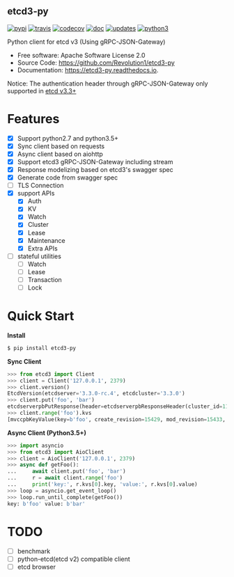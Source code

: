 etcd3-py
---------------------

[![pypi](https://img.shields.io/pypi/v/etcd3-py.svg)](https://pypi.python.org/pypi/etcd3-py)
[![travis](https://travis-ci.org/Revolution1/etcd3-py.svg?branch=master)](https://travis-ci.org/Revolution1/etcd3-py)
[![codecov](https://codecov.io/gh/Revolution1/etcd3-py/branch/master/graph/badge.svg)](https://codecov.io/gh/Revolution1/etcd3-py)
[![doc](https://readthedocs.org/projects/etcd3-py/badge/?version=latest)](http://etcd3-py.readthedocs.io/en/latest/?badge=latest)
[![updates](https://pyup.io/repos/github/Revolution1/etcd3-py/shield.svg)](https://pyup.io/repos/github/Revolution1/etcd3-py/)
[![python3](https://pyup.io/repos/github/Revolution1/etcd3-py/python-3-shield.svg)](https://pyup.io/repos/github/Revolution1/etcd3-py/)

Python client for etcd v3 (Using gRPC-JSON-Gateway)

* Free software: Apache Software License 2.0
* Source Code: https://github.com/Revolution1/etcd3-py
* Documentation: https://etcd3-py.readthedocs.io.

Notice: The authentication header through gRPC-JSON-Gateway only supported in [etcd v3.3+](https://github.com/coreos/etcd/pull/7999)

Features
========

* [x] Support python2.7 and python3.5+
* [x] Sync client based on requests
* [x] Async client based on aiohttp
* [x] Support etcd3 gRPC-JSON-Gateway including stream
* [x] Response modelizing based on etcd3's swagger spec
* [x] Generate code from swagger spec
* [ ] TLS Connection
* [x] support APIs
    * [x] Auth
    * [x] KV
    * [x] Watch
    * [x] Cluster
    * [x] Lease
    * [x] Maintenance
    * [x] Extra APIs
* [ ] stateful utilities
    * [ ] Watch
    * [ ] Lease
    * [ ] Transaction
    * [ ] Lock

Quick Start
===========

**Install**
```bash
$ pip install etcd3-py
```

**Sync Client**
```python
>>> from etcd3 import Client
>>> client = Client('127.0.0.1', 2379)
>>> client.version()
EtcdVersion(etcdserver='3.3.0-rc.4', etcdcluster='3.3.0')
>>> client.put('foo', 'bar')
etcdserverpbPutResponse(header=etcdserverpbResponseHeader(cluster_id=11588568905070377092, member_id=128088275939295631, revision=15433, raft_term=4))
>>> client.range('foo').kvs
[mvccpbKeyValue(key=b'foo', create_revision=15429, mod_revision=15433, version=5, value=b'bar')]
```

**Async Client (Python3.5+)**
```python
>>> import asyncio
>>> from etcd3 import AioClient
>>> client = AioClient('127.0.0.1', 2379)
>>> async def getFoo():
...     await client.put('foo', 'bar')
...     r = await client.range('foo')
...     print('key:', r.kvs[0].key, 'value:', r.kvs[0].value)
>>> loop = asyncio.get_event_loop()
>>> loop.run_until_complete(getFoo())
key: b'foo' value: b'bar'
```


TODO
====

- [ ] benchmark
- [ ] python-etcd(etcd v2) compatible client
- [ ] etcd browser
